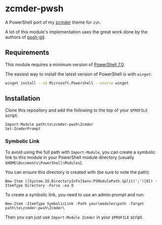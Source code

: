 # zcmder-pwsh

A PowerShell port of my [zcmder](https://github.com/bwpge/zcmder) theme for `zsh`.

A lot of this module's implementation uses the great work done by the authors of [posh-git](https://github.com/dahlbyk/posh-git).

## Requirements

This module requires a minimum version of [PowerShell 7.0](https://learn.microsoft.com/en-us/powershell/scripting/install/installing-powershell-on-windows).

The easiest way to install the latest version of PowerShell is with `winget`:

```sh
winget install --id Microsoft.Powershell --source winget
```

## Installation

Clone this repository and add the following to the top of your `$PROFILE` script:

```pwsh
Import-Module path\to\zcmder-pwsh\Zcmder
Set-ZcmderPrompt
```

### Symbolic Link

To avoid using the full path with `Import-Module`, you can create a symbolic link to this module in your PowerShell module directory (usually `$HOME\Documents\PowerShell\Modules`).

You can ensure this directory is created with (be sure to note the path):

```pwsh
New-Item ([System.IO.DirectoryInfo]$env:PSModulePath.Split(';')[0]) -ItemType Directory -Force -ea 0
```

To create a symbolic link, you need to use an admin prompt and run:

```pwsh
New-Item -ItemType SymbolicLink -Path your\modules\path -Target path\to\zcmder-pwsh\Zcmder\
```

Then you can just use `Import-Module Zcmder` in your `$PROFILE` script.
